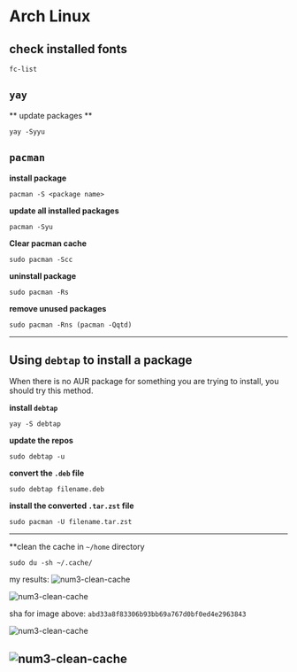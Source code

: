 # Arch Linux

## check installed fonts
```shell
fc-list
```

## `yay`

** update packages **
```shell
yay -Syyu
```

## `pacman`

**install package**

```shell
pacman -S <package name>
```

**update all installed packages**

```shell
pacman -Syu
```
**Clear pacman cache**

```shell
sudo pacman -Scc
```

**uninstall package**

```shell
sudo pacman -Rs
```

**remove unused packages**

```shell
sudo pacman -Rns (pacman -Qqtd)
```
---
## Using `debtap` to install a package

When there is no AUR package for something you are trying to install, you should try this method.

**install `debtap`**
```shell
yay -S debtap
```

**update the repos**
```shell
sudo debtap -u
```

**convert the `.deb` file**
```shell
sudo debtap filename.deb
```

**install the converted `.tar.zst` file**
```shell
sudo pacman -U filename.tar.zst
```
---

**clean the cache in `~/home` directory

```shell
sudo du -sh ~/.cache/
```

  my results:
  ![num3-clean-cache](images/num3-clean-cache.png)

  ![num3-clean-cache](https://github.com/djsnipa1/cheatsheets/blob/assets/images/num3-clean-cache.png)

  sha for image above:
  `abd33a8f83306b93bb69a767d0bf0ed4e2963843`

  ![num3-clean-cache](../assets/images/num3-clean-cache.png?raw=true)

  ![num3-clean-cache](https://github.com/djsnipa1/cheatsheets/assets/images/num3-clean-cache.png?raw=true)
---

